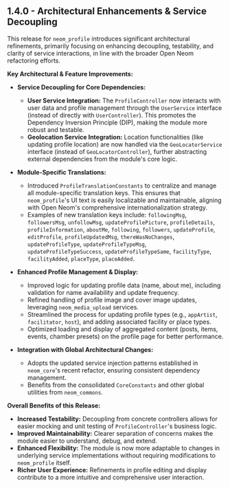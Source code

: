 ## 1.4.0 - Architectural Enhancements & Service Decoupling

This release for `neom_profile` introduces significant architectural refinements, primarily focusing on enhancing decoupling, testability, and clarity of service interactions, in line with the broader Open Neom refactoring efforts.

**Key Architectural & Feature Improvements:**

* **Service Decoupling for Core Dependencies:**
    * **User Service Integration:** The `ProfileController` now interacts with user data and profile management through the `UserService` interface (instead of directly with `UserController`). This promotes the Dependency Inversion Principle (DIP), making the module more robust and testable.
    * **Geolocation Service Integration:** Location functionalities (like updating profile location) are now handled via the `GeoLocatorService` interface (instead of `GeoLocatorController`), further abstracting external dependencies from the module's core logic.

* **Module-Specific Translations:**
    * Introduced `ProfileTranslationConstants` to centralize and manage all module-specific translation keys. This ensures that `neom_profile`'s UI text is easily localizable and maintainable, aligning with Open Neom's comprehensive internationalization strategy.
    * Examples of new translation keys include: `followingMsg`, `followersMsg`, `unfollowMsg`, `updateProfilePicture`, `profileDetails`, `profileInformation`, `aboutMe`, `following`, `followers`, `updateProfile`, `editProfile`, `profileUpdatedMsg`, `thereWasNoChanges`, `updateProfileType`, `updateProfileTypeMsg`, `updateProfileTypeSuccess`, `updateProfileTypeSame`, `facilityType`, `facilityAdded`, `placeType`, `placeAdded`.

* **Enhanced Profile Management & Display:**
    * Improved logic for updating profile data (name, about me), including validation for name availability and update frequency.
    * Refined handling of profile image and cover image updates, leveraging `neom_media_upload` services.
    * Streamlined the process for updating profile types (e.g., `appArtist`, `facilitator`, `host`), and adding associated facility or place types.
    * Optimized loading and display of aggregated content (posts, items, events, chamber presets) on the profile page for better performance.

* **Integration with Global Architectural Changes:**
    * Adopts the updated service injection patterns established in `neom_core`'s recent refactor, ensuring consistent dependency management.
    * Benefits from the consolidated `CoreConstants` and other global utilities from `neom_commons`.

**Overall Benefits of this Release:**

* **Increased Testability:** Decoupling from concrete controllers allows for easier mocking and unit testing of `ProfileController`'s business logic.
* **Improved Maintainability:** Clearer separation of concerns makes the module easier to understand, debug, and extend.
* **Enhanced Flexibility:** The module is now more adaptable to changes in underlying service implementations without requiring modifications to `neom_profile` itself.
* **Richer User Experience:** Refinements in profile editing and display contribute to a more intuitive and comprehensive user interaction.